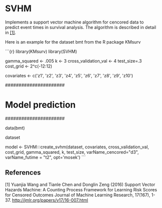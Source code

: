 # SVHM
Implements a support vector machine algorithm for cencored data to predict event times in survival analysis. The algorithm is described in detail in [[1]](#1).

Here is an example for the dataset bmt from the R package KMsurv

´´´{r}
library(KMsurv)
library(SVHM)

gamma_squared <- .005
k <- 3
cross_validation_val <- 4
test_size=.3
cost_grid <- 2^c(-12:12)

covariates <- c('z1', 'z2', 'z3', 'z4', 'z5', 'z6', 'z7', 'z8', 'z9', 'z10')

######################
#  Model prediction  #
######################

data(bmt)

dataset

model <- SVHM:::create_svhm(dataset, covariates, cross_validation_val, cost_grid, gamma_squared, k, test_size, varName_cencored="d3", varName_futime = "t2", opt='mosek')
´´´

## References
<a id="1">[1]</a> 
Yuanjia Wang and Tianle Chen and Donglin Zeng (2016)
Support Vector Hazards Machine: A Counting Process Framework for Learning Risk Scores for Censored Outcomes
Journal of Machine Learning Research, 17(167), 1-37.
http://jmlr.org/papers/v17/16-007.html

